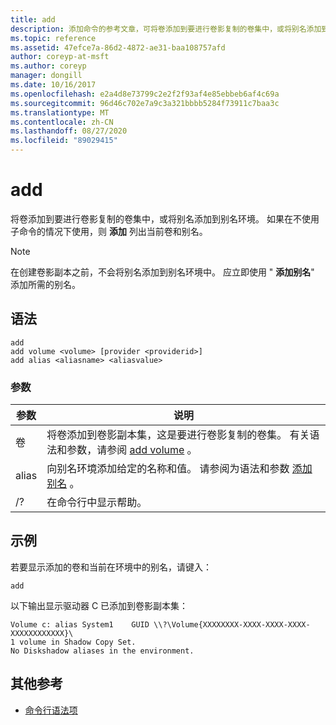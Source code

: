 ```yaml
---
title: add
description: 添加命令的参考文章，可将卷添加到要进行卷影复制的卷集中，或将别名添加到别名环境。
ms.topic: reference
ms.assetid: 47efce7a-86d2-4872-ae31-baa108757afd
author: coreyp-at-msft
ms.author: coreyp
manager: dongill
ms.date: 10/16/2017
ms.openlocfilehash: e2a4d8e73799c2e2f2f93af4e85ebbeb6af4c69a
ms.sourcegitcommit: 96d46c702e7a9c3a321bbbb5284f73911c7baa3c
ms.translationtype: MT
ms.contentlocale: zh-CN
ms.lasthandoff: 08/27/2020
ms.locfileid: "89029415"
---
```

# <a name="add"></a>add

将卷添加到要进行卷影复制的卷集中，或将别名添加到别名环境。 如果在不使用子命令的情况下使用，则 **添加** 列出当前卷和别名。

> [!NOTE]
> 在创建卷影副本之前，不会将别名添加到别名环境中。 应立即使用 " **添加别名**" 添加所需的别名。

## <a name="syntax"></a>语法

```
add
add volume <volume> [provider <providerid>]
add alias <aliasname> <aliasvalue>
```

### <a name="parameters"></a>参数

| 参数 | 说明 |
| ---------- | ----------- |
| 卷 | 将卷添加到卷影副本集，这是要进行卷影复制的卷集。 有关语法和参数，请参阅 [add volume](add-volume.md) 。 |
| alias | 向别名环境添加给定的名称和值。 请参阅为语法和参数 [添加别名](add-alias.md) 。 |
| /? | 在命令行中显示帮助。 |

## <a name="examples"></a>示例

若要显示添加的卷和当前在环境中的别名，请键入：

```
add
```

以下输出显示驱动器 C 已添加到卷影副本集：

```
Volume c: alias System1    GUID \\?\Volume{XXXXXXXX-XXXX-XXXX-XXXX-XXXXXXXXXXXX}\
1 volume in Shadow Copy Set.
No Diskshadow aliases in the environment.
```

## <a name="additional-references"></a>其他参考

- [命令行语法项](command-line-syntax-key.md)